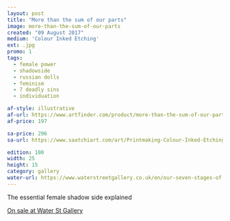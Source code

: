 ```yaml
---
layout: post
title: "More than the sum of our parts"
image: more-than-the-sum-of-our-parts
created: "09 August 2017"
medium: 'Colour Inked Etching'
ext: .jpg
promo: 1
tags:
  - female power
  - shadowside
  - russian dolls
  - feminism
  - 7 deadly sins
  - individuation

af-style: illustrative
af-url: https://www.artfinder.com/product/more-than-the-sum-of-our-parts/#/
af-price: 197

sa-price: 296
sa-url: https://www.saatchiart.com/art/Printmaking-Colour-Inked-Etching-Limited-Edition-100-of-100/19454/3746054/view

edition: 100
width: 25
height: 15
category: gallery
water-url: https://www.waterstreetgallery.co.uk/en/our-seven-stages-of-the-work-08.html
---
```


The essential female shadow side explained

<a href="https://www.waterstreetgallery.co.uk/en/copy-of-viriolum.html">On sale at Water St Gallery</a>
